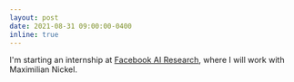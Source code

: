 ```yaml
---
layout: post
date: 2021-08-31 09:00:00-0400
inline: true
---
```


I'm starting an internship at [Facebook AI Research](https://ai.facebook.com/), where I will work with Maximilian Nickel.
